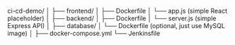 ci-cd-demo/
│
├── frontend/
│   ├── Dockerfile
│   └── app.js (simple React placeholder)
│
├── backend/
│   ├── Dockerfile
│   └── server.js (simple Express API)
│
├── database/
│   └── Dockerfile (optional, just use MySQL image)
│
├── docker-compose.yml
└── Jenkinsfile
